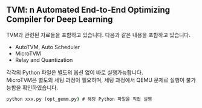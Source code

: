 
## TVM: n Automated End-to-End Optimizing Compiler for Deep Learning
TVM과 관련된 자료들을 포함하고 있습니다. 다음과 같은 내용을 포함하고 있습니다.
- AutoTVM, Auto Scheduler
- MicroTVM
- Relay and Quantization

각각의 Python 파일은 별도의 옵션 없이 바로 실행가능합니다.   
MicroTVM은 별도의 세팅 과정이 필요하며, 세팅 과정에서 QEMU 문제로 실행이 불가능함을 확인하였습니다. 

```cmd
python xxx.py (opt_gemm.py) # 해당 Python 파일을 직접 실행
```

